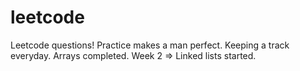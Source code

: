 # leetcode

Leetcode questions!
Practice makes a man perfect.
Keeping a track everyday.
Arrays completed.
Week 2 => Linked lists started.
